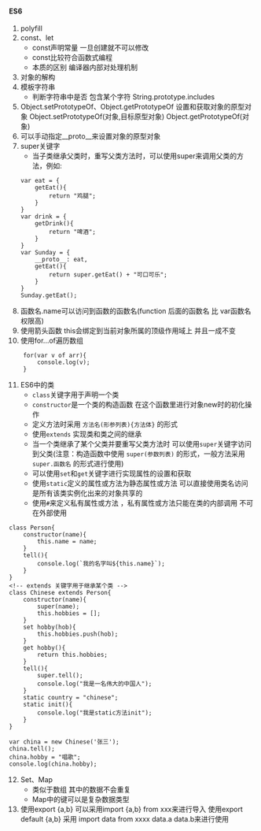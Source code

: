 #### ES6
1. polyfill
2. const、let
    * const声明常量 一旦创建就不可以修改
    * const比较符合函数式编程
    * 本质的区别 编译器内部对处理机制
3. 对象的解构
4. 模板字符串
    * 判断字符串中是否 包含某个字符 String.prototype.includes
5. Object.setPrototypeOf、Object.getPrototypeOf 设置和获取对象的原型对象
    Object.setPrototypeOf(对象,目标原型对象)
    Object.getPrototypeOf(对象)
6. 可以手动指定__proto__来设置对象的原型对象
7. super关键字
    * 当子类继承父类时，重写父类方法时，可以使用super来调用父类的方法，例如: 
    ```
    var eat = {
        getEat(){
            return "鸡腿";
        }
    }
    var drink = {
        getDrink(){
            return "啤酒";
        }
    }
    var Sunday = {
        __proto__: eat,
        getEat(){
            return super.getEat() + "可口可乐";
        }
    }
    Sunday.getEat();
    ```
8. 函数名.name可以访问到函数的函数名(function 后面的函数名 比 var函数名 权限高)
9. 使用箭头函数 this会绑定到当前对象所属的顶级作用域上 并且一成不变
10. 使用for...of遍历数组
```
    for(var v of arr){  
        console.log(v);
    }
```
11. ES6中的类
    * `class`关键字用于声明一个类  
    * `constructor`是一个类的构造函数 在这个函数里进行对象new时的初化操作
    * 定义方法时采用 `方法名(形参列表){方法体}`  的形式
    * 使用`extends` 实现类和类之间的继承
    * 当一个类继承了某个父类并要重写父类方法时 可以使用`super`关键字访问到父类(注意：构造函数中使用 ```super(参数列表)``` 的形式，一般方法采用  ```super.函数名```  的形式进行使用)
    * 可以使用`set`和`get`关键字进行实现属性的设置和获取
    * 使用`static`定义的属性或方法为静态属性或方法 可以直接使用类名访问 是所有该类实例化出来的对象共享的
    * 使用`#`来定义私有属性或方法 ，私有属性或方法只能在类的内部调用 不可在外部使用
``` 
class Person{
	constructor(name){
		this.name = name;
	}
	tell(){
		console.log(`我的名字叫${this.name}`);
	}
}
<!-- extends 关键字用于继承某个类 -->
class Chinese extends Person{
	constructor(name){
		super(name);
        this.hobbies = [];
	}
    set hobby(hob){
        this.hobbies.push(hob);
    }
    get hobby(){
        return this.hobbies;
    }
	tell(){
		super.tell();
		console.log("我是一名伟大的中国人");
	}
    static country = "chinese";
    static init(){
        console.log("我是static方法init");
    }
}

var china = new Chinese('张三');
china.tell();
china.hobby = "唱歌";
console.log(china.hobby);
```
12. Set、Map
    * 类似于数组 其中的数据不会重复 
    * Map中的键可以是复杂数据类型
13. 使用export {a,b} 可以采用import {a,b} from xxx来进行导入
    使用export default {a,b} 采用 import data from xxxx  data.a data.b来进行使用
